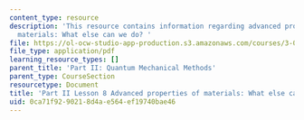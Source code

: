 ```yaml
---
content_type: resource
description: 'This resource contains information regarding advanced properties of
  materials: What else can we do? '
file: https://ol-ocw-studio-app-production.s3.amazonaws.com/courses/3-021j-introduction-to-modeling-and-simulation-spring-2012/0ca71f9290218d4ae564ef19740bae46_MIT3_021JS11_L8.pdf
file_type: application/pdf
learning_resource_types: []
parent_title: 'Part II: Quantum Mechanical Methods'
parent_type: CourseSection
resourcetype: Document
title: 'Part II Lesson 8 Advanced properties of materials: What else can we do?'
uid: 0ca71f92-9021-8d4a-e564-ef19740bae46
---
```

